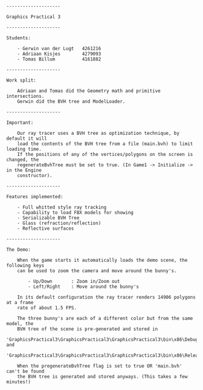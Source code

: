 	
	--------------------
	
	Graphics Practical 3
	
	--------------------
	
	Students:
	
		- Gerwin van der Lugt	4261216
		- Adriaan Kisjes		4279093
		- Tomas Billum			4161882
	
	--------------------
	
	Work split:
	
		Adriaan and Tomas did the Geometry math and primitive intersections.
		Gerwin did the BVH tree and ModelLoader.
		
	--------------------
	
	Important:
	
		Our ray tracer uses a BVH tree as optimization technique, by default it will
		load the contents of the BVH tree from a file (main.bvh) to limit loading time.
		If the positions of any of the vertices/polygons on the screen is changed, the
		regenerateBvhTree must be set to true. (In Game1 -> Initialize -> in the Engine
		constructor).
		
	--------------------
		
	Features implemented:
		
		- Full whitted style ray tracking
		- Capability to load FBX models for showing
		- Serializable BVH Tree
		- Glass (refraction/reflection)
		- Reflective surfaces
		
	--------------------
	
	The Demo:
			
		When the game starts it automatically loads the demo scene, the following keys
		can be used to zoom the camera and move around the bunny's.
		
			- Up/Down 		: Zoom in/Zoom out
			- Left/Right 	: Move around the bunny's
			
		In its default configuration the ray tracer renders 14906 polygons at a frame
		rate of about 1.5 FPS.
		
		The three bunny's are each of a different color but from the same model, the
		BVH tree of the scene is pre-generated and stored in
		'GraphicsPractical3\GraphicsPractical3\GraphicsPractical3\bin\x86\Debug' and
		'GraphicsPractical3\GraphicsPractical3\GraphicsPractical3\bin\x86\Release'.
		
		When the pregenerateBvhTree flag is set to true OR 'main.bvh' can't be found
		the BVH tree is generated and stored anyways. (This takes a few minutes!)
	
	
